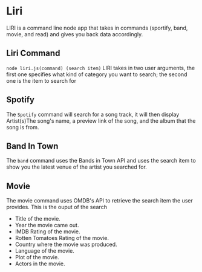 # Liri

LIRI is a command line node app that takes in commands (sportify, band, movie, and read) and gives you back data accordingly.

## Liri Command
```node liri.js(command) (search item)``` LIRI takes in two user arguments, the first one specifies what kind of category you want to search; the second one is the item to search for

## Spotify
The ```Spotify``` command will search for a song track, it will then display Artist(s)The song's name, a preview link of the song, and the album that the song is from.

## Band In Town
The ```band``` command uses the Bands in Town API and uses the search item to show you the latest venue of the artist you searched for.

## Movie
The movie command uses OMDB's API to retrieve the search item the user provides. This is the ouput of the search

- Title of the movie.
- Year the movie came out.
- IMDB Rating of the movie.
- Rotten Tomatoes Rating of the movie.
- Country where the movie was produced.
- Language of the movie.
- Plot of the movie.
- Actors in the movie.